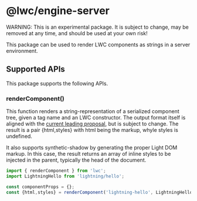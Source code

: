 # @lwc/engine-server

WARNING: This is an experimental package. It is subject to change, may be removed at any time,
and should be used at your own risk!

This package can be used to render LWC components as strings in a server environment.

## Supported APIs

This package supports the following APIs.

### renderComponent()

This function renders a string-representation of a serialized component tree, given a tag name
and an LWC constructor. The output format itself is aligned with the [current leading
proposal][explainer], but is subject to change. The result is a pair {html,styles} with 
html being the markup, whyle styles is undefined.

It also supports synthetic-shadow by generating the proper Light DOM markup. In this case, the result
returns an array of inline styles to be injected in the parent, typically the head of the document.

```js
import { renderComponent } from 'lwc';
import LightningHello from 'lightning/hello';

const componentProps = {};
const {html,styles} = renderComponent('lightning-hello', LightningHello, componentProps , {syntheticShadow:true} );
```

[explainer]: https://github.com/mfreed7/declarative-shadow-dom/blob/master/README.md

